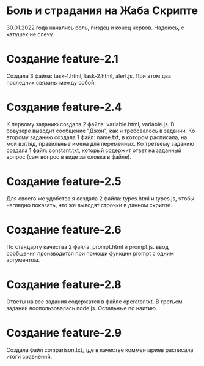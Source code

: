 # Боль и страдания на Жаба Скрипте

30.01.2022 года начались боль, пиздец и конец нервов.
Надеюсь, с катушек не слечу.

# Создание feature-2.1

Создала 3 файла: task-1.html, task-2.html, alert.js. При этом два последних связаны между собой.

# Создание feature-2.4

К первому заданию создала 2 файла: variable.html, variable.js. В браузере выводит сообщение "Джон", как и требовалось в задании.
Ко второму заданию создала 1 файл: name.txt, в котором расписала, на мой взгляд, правильные имена для переменных.
Ко третьему заданию создала 1 файл: constant.txt, который содержит ответ на заданный вопрос (сам вопрос в виде заголовка в файле).

# Создание feature-2.5

Для своего же удобства я создала 2 файла: types.html и types.js, чтобы наглядно показать, что же выводят строчки в данном скрипте.

# Создание feature-2.6

По стандарту качества 2 файла: prompt.html и prompt.js. ввод сообщения производится при помощи функции prompt с одним аргументом.

# Создание feature-2.8

Ответы на все задания содержатся в файле operator.txt. В третьем задании воспользовалась node.js. Остальные по наитию.

# Создание feature-2.9

Создала файл comparison.txt, где в качестве комментариев расписала итоги сравнений.
